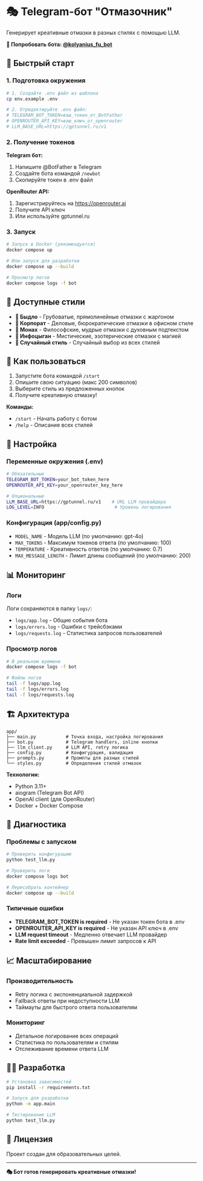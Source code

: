 # 🎭 Telegram-бот "Отмазочник"

Генерирует креативные отмазки в разных стилях с помощью LLM.

**🚀 Попробовать бота: [@kolyanius_fu_bot](https://t.me/kolyanius_fu_bot)**

## 🚀 Быстрый старт

### 1. Подготовка окружения

```bash
# 1. Создайте .env файл из шаблона
cp env.example .env

# 2. Отредактируйте .env файл:
# TELEGRAM_BOT_TOKEN=ваш_токен_от_BotFather
# OPENROUTER_API_KEY=ваш_ключ_от_openrouter
# LLM_BASE_URL=https://gptunnel.ru/v1
```

### 2. Получение токенов

**Telegram бот:**
1. Напишите @BotFather в Telegram
2. Создайте бота командой `/newbot`
3. Скопируйте токен в .env файл

**OpenRouter API:**
1. Зарегистрируйтесь на https://openrouter.ai
2. Получите API ключ
3. Или используйте gptunnel.ru

### 3. Запуск

```bash
# Запуск в Docker (рекомендуется)
docker compose up

# Или запуск для разработки
docker compose up --build

# Просмотр логов
docker compose logs -f bot
```

## 🎨 Доступные стили

- **💪 Быдло** - Грубоватые, прямолинейные отмазки с жаргоном
- **💼 Корпорат** - Деловые, бюрократические отмазки в офисном стиле  
- **🙏 Монах** - Философские, мудрые отмазки с духовным подтекстом
- **🔮 Инфоцыган** - Мистические, эзотерические отмазки с магией
- **🎲 Случайный стиль** - Случайный выбор из всех стилей

## 📱 Как пользоваться

1. Запустите бота командой `/start`
2. Опишите свою ситуацию (макс 200 символов)
3. Выберите стиль из предложенных кнопок
4. Получите креативную отмазку!

**Команды:**
- `/start` - Начать работу с ботом
- `/help` - Описание всех стилей

## 🔧 Настройка

### Переменные окружения (.env)

```bash
# Обязательные
TELEGRAM_BOT_TOKEN=your_bot_token_here
OPENROUTER_API_KEY=your_openrouter_key_here

# Опциональные  
LLM_BASE_URL=https://gptunnel.ru/v1    # URL LLM провайдера
LOG_LEVEL=INFO                          # Уровень логирования
```

### Конфигурация (app/config.py)

- `MODEL_NAME` - Модель LLM (по умолчанию: gpt-4o)
- `MAX_TOKENS` - Максимум токенов ответа (по умолчанию: 100)
- `TEMPERATURE` - Креативность ответов (по умолчанию: 0.7)
- `MAX_MESSAGE_LENGTH` - Лимит длины сообщений (по умолчанию: 200)

## 📊 Мониторинг

### Логи

Логи сохраняются в папку `logs/`:

- `logs/app.log` - Общие события бота
- `logs/errors.log` - Ошибки с трейсбэками
- `logs/requests.log` - Статистика запросов пользователей

### Просмотр логов

```bash
# В реальном времени
docker compose logs -f bot

# Файлы логов
tail -f logs/app.log
tail -f logs/errors.log  
tail -f logs/requests.log
```

## 🏗️ Архитектура

```
app/
├── main.py           # Точка входа, настройка логирования
├── bot.py            # Telegram handlers, inline кнопки
├── llm_client.py     # LLM API, retry логика
├── config.py         # Конфигурация, валидация
├── prompts.py        # Промпты для разных стилей
└── styles.py         # Определения стилей отмазок
```

**Технологии:**
- Python 3.11+
- aiogram (Telegram Bot API)
- OpenAI client (для OpenRouter)
- Docker + Docker Compose

## 🐛 Диагностика

### Проблемы с запуском

```bash
# Проверить конфигурацию
python test_llm.py

# Проверить логи
docker compose logs bot

# Пересобрать контейнер
docker compose up --build
```

### Типичные ошибки

- **TELEGRAM_BOT_TOKEN is required** - Не указан токен бота в .env
- **OPENROUTER_API_KEY is required** - Не указан API ключ в .env
- **LLM request timeout** - Медленно отвечает LLM провайдер
- **Rate limit exceeded** - Превышен лимит запросов к API

## 📈 Масштабирование

### Производительность
- Retry логика с экспоненциальной задержкой
- Fallback ответы при недоступности LLM
- Таймауты для быстрого ответа пользователям

### Мониторинг
- Детальное логирование всех операций
- Статистика по пользователям и стилям
- Отслеживание времени ответа LLM

## 👨‍💻 Разработка

```bash
# Установка зависимостей
pip install -r requirements.txt

# Запуск для разработки
python -m app.main

# Тестирование LLM
python test_llm.py
```

## 📄 Лицензия

Проект создан для образовательных целей.

---

**🎭 Бот готов генерировать креативные отмазки!**